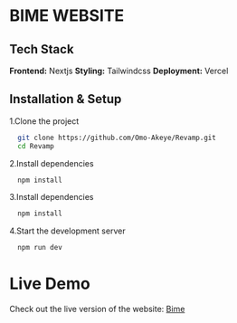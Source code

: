 
# BIME WEBSITE



## Tech Stack

**Frontend:** Nextjs
**Styling:** Tailwindcss
**Deployment:** Vercel


## Installation & Setup

1.Clone the project
```bash
  git clone https://github.com/Omo-Akeye/Revamp.git
  cd Revamp
```
2.Install dependencies

```bash
  npm install
```
3.Install dependencies

```bash
  npm install
```

4.Start the development server

```bash
  npm run dev
```

# Live Demo
Check out the live version of the website: [Bime](https://revamp-xi.vercel.app/)

